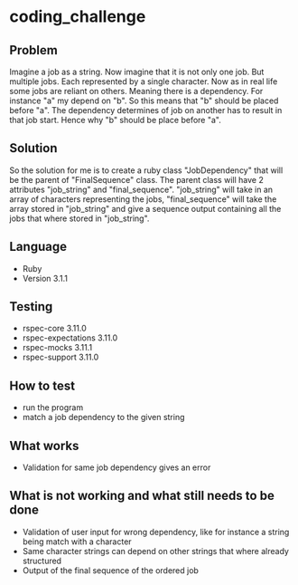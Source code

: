 # coding_challenge

## Problem

Imagine a job as a string. Now imagine that it is not only one job. But multiple jobs. Each represented by a single character. Now as in real life some jobs are reliant on others. Meaning there is a dependency. For instance "a" my depend on "b". So this means that "b" should be placed before "a". The dependency determines of job on another has to result in that job start. Hence why "b" should be place before "a".

## Solution

So the solution for me is to create a ruby class "JobDependency" that will be the parent of "FinalSequence" class. The parent class will have 2 attributes "job_string" and "final_sequence". "job_string" will take in an array of characters representing the jobs, "final_sequence" will take the array stored in "job_string" and give a sequence output containing all the jobs that where stored in "job_string".

## Language

- Ruby
- Version 3.1.1

## Testing

- rspec-core 3.11.0
- rspec-expectations 3.11.0
- rspec-mocks 3.11.1
- rspec-support 3.11.0

## How to test

- run the program
- match a job dependency to the given string

## What works

- Validation for same job dependency gives an error

## What is not working and what still needs to be done

- Validation of user input for wrong dependency, like for instance a string being match with a character
- Same character strings can depend on other strings that where already structured
- Output of the final sequence of the ordered job

